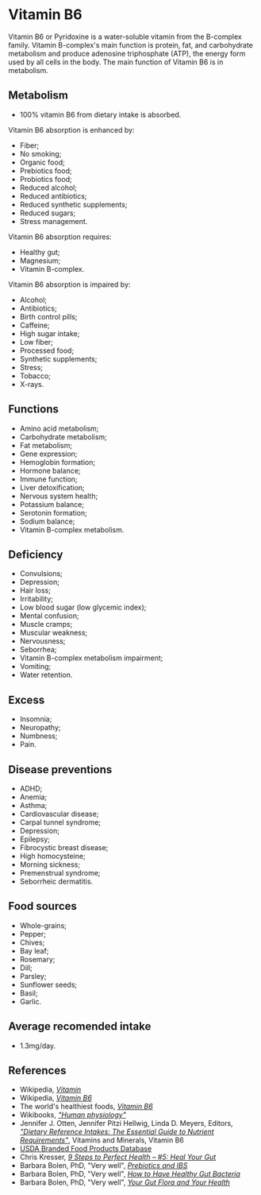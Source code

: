 # Vitamin B6
Vitamin B6 or Pyridoxine is a water-soluble vitamin from the B-complex family. Vitamin B-complex's main function is protein, fat, and carbohydrate metabolism and produce adenosine triphosphate (ATP), the energy form used by all cells in the body. The main function of Vitamin B6 is in metabolism.

## Metabolism
- 100% vitamin B6 from dietary intake is absorbed.

Vitamin B6 absorption is enhanced by:
- Fiber;
- No smoking;
- Organic food;
- Prebiotics food;
- Probiotics food;
- Reduced alcohol;
- Reduced antibiotics;
- Reduced synthetic supplements;
- Reduced sugars;
- Stress management.

Vitamin B6 absorption requires:
- Healthy gut;
- Magnesium;
- Vitamin B-complex.

Vitamin B6 absorption is impaired by:
- Alcohol;
- Antibiotics;
- Birth control pills;
- Caffeine;
- High sugar intake;
- Low fiber;
- Processed food;
- Synthetic supplements;
- Stress;
- Tobacco;
- X-rays.

## Functions
- Amino acid metabolism;
- Carbohydrate metabolism;
- Fat metabolism;
- Gene expression;
- Hemoglobin formation;
- Hormone balance;
- Immune function;
- Liver detoxification;
- Nervous system health;
- Potassium balance;
- Serotonin formation;
- Sodium balance;
- Vitamin B-complex metabolism.

## Deficiency
- Convulsions;
- Depression;
- Hair loss;
- Irritability;
- Low blood sugar (low glycemic index);
- Mental confusion;
- Muscle cramps;
- Muscular weakness;
- Nervousness;
- Seborrhea;
- Vitamin B-complex metabolism impairment;
- Vomiting;
- Water retention.

## Excess
- Insomnia;
- Neuropathy;
- Numbness;
- Pain.

## Disease preventions
- ADHD;
- Anemia;
- Asthma;
- Cardiovascular disease;
- Carpal tunnel syndrome;
- Depression;
- Epilepsy;
- Fibrocystic breast disease;
- High homocysteine;
- Morning sickness;
- Premenstrual syndrome;
- Seborrheic dermatitis.

## Food sources
- Whole-grains;
- Pepper;
- Chives;
- Bay leaf;
- Rosemary;
- Dill;
- Parsley;
- Sunflower seeds;
- Basil;
- Garlic.

## Average recomended intake
- 1.3mg/day.

## References
- Wikipedia, [_Vitamin_](https://en.wikipedia.org/wiki/Vitamin)
- Wikipedia, [_Vitamin B6_](https://en.wikipedia.org/wiki/Vitamin_B6)
- The world's healthiest foods, [_Vitamin B6_](http://www.whfoods.com/genpage.php?tname=nutrient&dbid=108)
- Wikibooks, [_"Human physiology"_](https://en.Wikibooks.org/wiki/Human_Physiology/Nutrition#Vitamins)
- Jennifer J. Otten, Jennifer Pitzi Hellwig, Linda D. Meyers, Editors, 
[_"Dietary Reference Intakes: The Essential Guide to Nutrient Requirements"_](https://www.amazon.com/Dietary-Reference-Intakes-Essential-Requirements/dp/0309157420), Vitamins and Minerals, Vitamin B6
- [USDA Branded Food Products Database](https://ndb.nal.usda.gov/ndb/nutrients/report?nutrient1=415&nutrient2=&nutrient3=&&max=1000&subset=0&offset=0&sort=c&totCount=7669&measureby=g)
- Chris Kresser, [_9 Steps to Perfect Health – #5: Heal Your Gut_](https://chriskresser.com/9-steps-to-perfect-health-5-heal-your-gut/)
- Barbara Bolen, PhD, "Very well", [_Prebiotics and IBS_](https://www.verywell.com/prebiotics-and-ibs-1944748)
- Barbara Bolen, PhD, "Very well", [_How to Have Healthy Gut Bacteria_](https://www.verywell.com/how-to-have-healthy-gut-bacteria-1945326)
- Barbara Bolen, PhD, "Very well", [_Your Gut Flora and Your Health_](https://www.verywell.com/what-are-your-gut-flora-1944914)